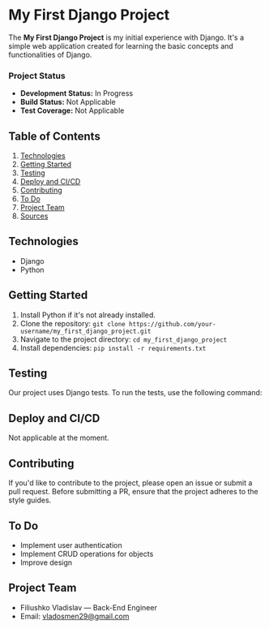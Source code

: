 # My First Django Project


The **My First Django Project** is my initial experience with Django. It's a simple web application created for learning the basic concepts and functionalities of Django.


### Project Status
- **Development Status:** In Progress
- **Build Status:** Not Applicable
- **Test Coverage:** Not Applicable


## Table of Contents
1. [Technologies](#technologies)
2. [Getting Started](#getting-started)
3. [Testing](#testing)
4. [Deploy and CI/CD](#deploy-and-cicd)
5. [Contributing](#contributing)
6. [To Do](#to-do)
7. [Project Team](#project-team)
8. [Sources](#sources)


## Technologies
- Django
- Python


## Getting Started
1. Install Python if it's not already installed.
2. Clone the repository: `git clone https://github.com/your-username/my_first_django_project.git`
3. Navigate to the project directory: `cd my_first_django_project`
4. Install dependencies: `pip install -r requirements.txt`


## Testing
Our project uses Django tests. To run the tests, use the following command:


## Deploy and CI/CD
Not applicable at the moment.


## Contributing
If you'd like to contribute to the project, please open an issue or submit a pull request. Before submitting a PR, ensure that the project adheres to the style guides.


## To Do
- Implement user authentication
- Implement CRUD operations for objects
- Improve design


## Project Team
- Filiushko Vladislav — Back-End Engineer
- Email: vladosmen29@gmail.com
